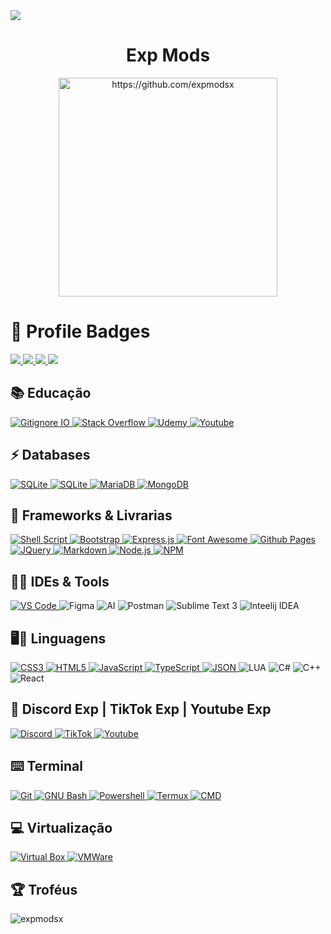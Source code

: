 <img src="https://camo.githubusercontent.com/364f96df13e45b939120b840ce35a3186d25474be1fa241c97d0d3501f87b820/68747470733a2f2f726561646d652d747970696e672d7376672e6865726f6b756170702e636f6d2f3f636f6c6f723d3032393046462673697a653d33352663656e7465723d74727565267643656e7465723d747275652677696474683d31303030266c696e65733d48656c6c6f2b74686572652b2546302539462539312538423b"/>
</br>
<h1 align="center">
	Exp Mods
</h1>
<p align="center">
    <img src="https://media.giphy.com/media/zQQBpOzpGQxAqutlLz/giphy-downsized-large.gif" width="350" height="350" alt="https://github.com/expmodsx"/>
</p>

# 📛 Profile Badges

<p>
    <a href="https://img.shields.io">
        <img src="https://img.shields.io/github/followers/ruip005.svg?style=social&label=Follow&maxAge=2592000"/>
    </a>
    <a href="https://hits.seeyoufarm.com">
        <img src="https://hits.seeyoufarm.com/api/count/incr/badge.svg?url=https%3A%2F%2Fgithub.com%2Fruip005%2Fmta_anticheat&count_bg=%2379C83D&title_bg=%23555555&icon=&icon_color=%23E7E7E7&title=hits&edge_flat=false"/>
    </a>
    <a href="https://img.shields.io">
        <img src="https://img.shields.io/github/last-commit/ruip005/mta_anticheat.svg"/>
    </a>
    <a href="https://github.com/ruip005">
        <img src="https://img.shields.io/badge/Ask%20me-anything-1abc9c.svg"/>
    </a>
</p>

## 📚 Educação

<p>
    <a href="https://www.gitignore.io">
        <img alt="Gitignore IO" src="https://img.shields.io/badge/Gitignore.io-204ECF?logo=gitignoredotio&logoColor=white&style=for-the-badge"/>
    </a>
    <a href="https://stackoverflow.com/">
        <img alt="Stack Overflow" src="https://img.shields.io/badge/Stack%20Overflow-F58025?style=for-the-badge&logo=Stack%20Overflow&logoColor=white"/>
    </a>
    <a href="https://www.udemy.com">
        <img alt="Udemy" src="https://img.shields.io/badge/Udemy-A435F0?style=for-the-badge&logo=Udemy&logoColor=white"/>
    </a>
    <a href="https://youtube.com">
        <img alt="Youtube" src="https://img.shields.io/badge/YouTube-FF0000?style=for-the-badge&logo=YouTube&logoColor=white"/>
    </a>
</p>

## ⚡ Databases

<p>
    <a href="https://www.sqlite.org/index.html">
        <img alt="SQLite" src="https://img.shields.io/badge/SQLite-07405E?logo=sqlite&logoColor=white&style=for-the-badge"/>
    </a>
    <a href="https://www.mysql.com">
        <img alt="SQLite" src="https://img.shields.io/badge/MySQL-005C84?style=for-the-badge&logo=mysql&logoColor=white"/>
    </a>
    <a href="https://mariadb.org/">
        <img alt="MariaDB" src="https://img.shields.io/badge/MariaDB-003545?style=for-the-badge&logo=mariadb&logoColor=white"/>
    </a>
    <a href="www.mongodb.com">
        <img alt="MongoDB" src="https://img.shields.io/badge/MongoDB-47A248?style=for-the-badge&logo=MongoDB&logoColor=white"/>
    </a>
</p>

## 🚀 Frameworks & Livrarias

<p>
    <a href="https://www.gnu.org/s/bash/manual/html_node/Shell-Scripts.html">
        <img alt="Shell Script" src="https://img.shields.io/badge/Shell_Script-121011?logo=gnu-bash&logoColor=white&style=for-the-badge"/>
    </a>
    <a href="https://getbootstrap.com">
        <img alt="Bootstrap" src="https://img.shields.io/badge/Bootstrap-563D7C?logo=bootstrap&logoColor=white&style=for-the-badge"/>
    </a>
    <a href="https://expressjs.com">
        <img alt="Express.js" src="https://img.shields.io/badge/Express.js-000000?logo=express&logoColor=white&style=for-the-badge"/>
    </a>
    <a href="https://fontawesome.com">
        <img alt="Font Awesome" src="https://img.shields.io/badge/Font_Awesome-339AF0?logo=fontawesome&logoColor=white&style=for-the-badge"/>
    </a>
    <a href="https://pages.github.com">
        <img alt="Github Pages" src="https://img.shields.io/badge/Github%20Pages-222222?logo=GitHub%20Pages&logoColor=white&style=for-the-badge"/>
    </a>
    <a href="https://jquery.com">
        <img alt="JQuery" src="https://img.shields.io/badge/jQuery-0769AD?logo=jquery&logoColor=white&style=for-the-badge"/>
    </a>
    <a href="https://www.markdownguide.org">
        <img alt="Markdown" src="https://img.shields.io/badge/Markdown-000000?logo=markdown&logoColor=white&style=for-the-badge"/>
    </a>
    <a href="https://nodejs.org">
        <img alt="Node.js" src="https://img.shields.io/badge/Node.js-339933?logo=nodedotjs&logoColor=white&style=for-the-badge"/>
    </a>
    <a href="https://www.npmjs.com">
        <img alt="NPM" src="https://img.shields.io/badge/NPM-CB3837?logo=npm&logoColor=white&style=for-the-badge"/>
    </a>
</p>

## 👩‍💻 IDEs & Tools

<p>
    <a href="https://code.visualstudio.com">
        <img alt="VS Code" src="https://img.shields.io/badge/Visual_Studio_Code-0078D4?logo=visual%20studio%20code&logoColor=white&style=for-the-badge"/>
    </a>
    <a>
        <img alt="Figma" src="https://img.shields.io/badge/Figma-000000?logo=figma&logoColor=fff&style=for-the-badge"/>
    </a>
    <a>
        <img alt="AI" src="https://img.shields.io/badge/Adobe%20Illustrator-FF9A00?logo=adobeillustrator&logoColor=fff&style=for-the-badge"/>
    </a>
    <a>
        <img alt="Postman" src="https://img.shields.io/badge/Postman-FF6C37?style=for-the-badge&logo=postman&logoColor=white"/>
    </a>
    <a>
        <img alt="Sublime Text 3" src="https://img.shields.io/badge/sublime_text-%23575757.svg?&style=for-the-badge&logo=sublime-text&logoColor=important"/>
    </a>
    <a>
        <img alt="Inteelij IDEA" src="https://img.shields.io/badge/IntelliJ_IDEA-000000.svg?style=for-the-badge&logo=intellij-idea&logoColor=white"/>
    </a>
</p>

## 🖥👤 Linguagens

<p>
    <a href="https://developer.mozilla.org/pt-BR/docs/Web/CSS">
        <img alt="CSS3" src="https://img.shields.io/badge/CSS3-1572B6?logo=css3&logoColor=white&style=for-the-badge"/>
    </a>
    <a href="https://developer.mozilla.org/en-US/docs/Glossary/HTML5">
        <img alt="HTML5" src="https://img.shields.io/badge/HTML5-E34F26?logo=html5&logoColor=white&style=for-the-badge"/>
    </a>
    <a href="https://developer.mozilla.org/pt-BR/docs/Web/JavaScript">
        <img alt="JavaScript" src="https://img.shields.io/badge/JavaScript-323330?logo=javascript&logoColor=F7DF1E&style=for-the-badge"/>
    </a>
    <a href="https://www.typescriptlang.org">
        <img alt="TypeScript" src="https://img.shields.io/badge/TypeScript-007ACC?logo=typescript&logoColor=white&style=for-the-badge"/>
    </a>
    <a href="https://www.json.org">
        <img alt="JSON" src="https://img.shields.io/badge/JSON-5E5C5C?logo=json&logoColor=white&style=for-the-badge"/>
    </a>
    <a>
        <img alt="LUA" src="https://img.shields.io/badge/Lua-2C2D72?style=for-the-badge&logo=lua&logoColor=white"/>
    </a>
    <a>
        <img alt="C#" src="https://img.shields.io/badge/c%23-%23239120.svg?style=for-the-badge&logo=csharp&logoColor=white"/>
    </a>
    <a>
        <img alt="C++" src="https://img.shields.io/badge/c++-%2300599C.svg?style=for-the-badge&logo=c%2B%2B&logoColor=white"/>
    </a>
    <a>
	<img alt="React" src="https://camo.githubusercontent.com/3babc94d778f96441b3a66615fb5ee88c6ed04f174ed49b04df92b071a7d0e80/68747470733a2f2f696d672e736869656c64732e696f2f62616467652f72656163742d2532333230323332612e7376673f7374796c653d666f722d7468652d6261646765266c6f676f3d7265616374266c6f676f436f6c6f723d253233363144414642"/>
    </a>
</p>

## 👤 Discord Exp | TikTok Exp | Youtube Exp

<p>
    <a href="[https://open.spotify.com/user/ruip005_pt](https://discord.gg/uHdQeAG2nT)">
        <img alt="Discord" src="https://img.shields.io/badge/Discord-%235865F2.svg?style=for-the-badge&logo=discord&logoColor=white=for-the-badge"/>
    </a>
    <a href="https://www.tiktok.com/@expmods">
        <img alt="TikTok" src="https://img.shields.io/badge/TikTok-%23000000.svg?style=for-the-badge&logo=TikTok&logoColor=white&style=for-the-badge"/>
    </a>
    <a href="https://www.youtube.com/@expmd">
        <img alt="Youtube" src="https://img.shields.io/badge/YouTube-%23FF0000.svg?style=for-the-badge&logo=YouTube&logoColor=white&style=for-the-badge"/>
    </a>
</p>

## ⌨️ Terminal

<p>
    <a href="https://git-scm.com/downloads">
        <img alt="Git" src="https://img.shields.io/badge/GIT-E44C30?logo=git&logoColor=white&style=for-the-badge"/>
    </a>
    <a href="https://www.gnu.org/software/bash">
        <img alt="GNU Bash" src="https://img.shields.io/badge/GNU%20Bash-4EAA25?logo=GNU%20Bash&logoColor=white&style=for-the-badge"/>
    </a>
    <a href="https://learn.microsoft.com/pt-br/powershell/scripting/overview">
        <img alt="Powershell" src="https://img.shields.io/badge/Powershell-5391FE?logo=powershell&logoColor=white&style=for-the-badge"/>
    </a>
    <a href="https://termux.dev">
        <img alt="Termux" src="https://img.shields.io/badge/Termux-000000?logo=hyper&logoColor=white&style=for-the-badge"/>
    </a>
    <a href="https://learn.microsoft.com/pt-br/windows-server/administration/windows-commands/cmd">
        <img alt="CMD" src="https://img.shields.io/badge/Windows%20Terminal-4D4D4D?logo=windows%20terminal&logoColor=white&style=for-the-badge"/>
    </a>
</p>

## 💻 Virtualização

<p>
    <a href="https://www.virtualbox.org">
        <img alt="Virtual Box" src="https://img.shields.io/badge/VirtualBox-21416b?logo=VirtualBox&logoColor=white&style=for-the-badge"/>
    </a>
    <a href="https://www.vmware.com">
        <img alt="VMWare" src="https://img.shields.io/badge/VMware-231f20?logo=VMware&logoColor=white&style=for-the-badge"/>
    </a>
</p>

## 🏆 Troféus

<img src="https://github-profile-trophy.vercel.app/?username=expmodsx" alt="expmodsx" />
